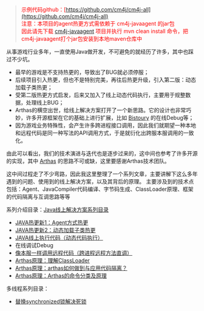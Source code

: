 > <font color=red>示例代码github：[https://github.com/cm4j/cm4j-all](https://github.com/cm4j/cm4j-all) <br />
注意：本项目的agent热更方式需依赖于 cm4j-javaagent 的jar包<br />
因此请先下载 [cm4j-javaagent](https://github.com/cm4j/cm4j-javaagent) 项目并执行 mvn clean install 命令，把cm4j-javaagent打个jar包安装到本地maven仓库中</font>

从事游戏行业多年，一直使用Java做开发，不可避免的就经历了许多，其中也踩过不少坑。

- 最早的游戏是不支持热更的，导致出了BUG就必须停服；
- 后续项目引入热更，但也不是特别完美，再往后热更升级，引入第二版：动态加载子类热更；
- 受第二版热更方式启发，后来又加入了线上动态代码执行，主要用于规整数据，处理线上BUG；
- Arthas的横空出世，给线上解决方案打开了一个新思路。它的设计也非常巧妙，许多开源框架在它的基础上进行扩展，比如 [Bistoury](https://github.com/qunarcorp/bistoury) 的在线Debug等；
- 因为游戏业务特殊性，会产生许多跨进程接口调用，因此我们就期望一种本地和远程代码是同一种写法的API调用方式，于是就衍化出跨服本服调用的一致化。

由此可以看出，我们的技术演进与迭代也是逐步过来的，这中间也参考了许多开源的实现，其中 [Arthas](https://github.com/alibaba/arthas) 的思路不可或缺，这里要感谢Arthas技术团队。

这中间过程走了不少弯路，因此我这里整理了一个系列文章，主要讲解下这么多年遇到的问题、使用到的线上解决方案，以及其背后的原理。
主要涉及到的技术点包括：Agent、JavaCompiler代码编译、字节码生成、ClassLoader原理、框架的代码隔离与互调思路等等

系列介绍目录：[Java线上解决方案系列目录](//yeas.fun/archives/solution-contents)

- [JAVA热更新1：Agent方式热更](//yeas.fun/archives/hotswap-agent)
- [JAVA热更新2：动态加载子类热更](//yeas.fun/archives/java-hotswap-compile)
- [JAVA线上执行代码（动态代码执行）](//yeas.fun/archives/java-eval)
- 在线调试Debug
- [像本服一样调用远程代码（跨进程远程方法直调）](//yeas.fun/archives/remoting-invoke)
- [Arthas原理：理解ClassLoader](//yeas.fun/archives/arthas-classloader)
- [Arthas原理：arthas如何做到与应用代码隔离？](//yeas.fun/archives/arthas-isolation)
- [Arthas原理：Arthas的命令分类及原理](//yeas.fun/archives/arthas-command-category)

多线程系列目录：
- [替换synchronized锁解决死锁](https://yeas.fun/archives/deadlock-solution)